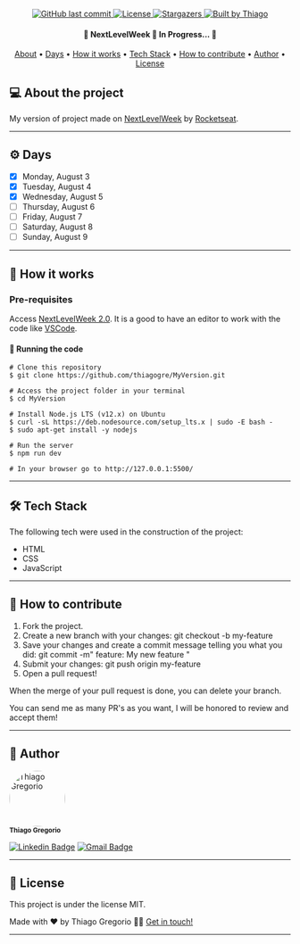 <p align="center">
  <a href="https://github.com/thiagogre/MyVersion/commits/master">
    <img alt="GitHub last commit" src="https://img.shields.io/github/last-commit/thiagogre/MyVersion">
  </a>
    
   <a href="https://github.com/thiagogre/MyVersion/blob/master/LICENSE">  
    <img alt="License" src="https://img.shields.io/badge/license-MIT-brightgreen">
   </a>

   <a href="https://github.com/thiagogre/MyVersion/stargazers">
    <img alt="Stargazers" src="https://img.shields.io/github/stars/thiagogre/MyVersion?style=social">
  </a>

  <a href="https://www.linkedin.com/in/thiago-gregório-4b1a331a3/">
    <img alt="Built by Thiago" src="https://img.shields.io/badge/built%20by-Thiago%20Gregorio-%237519C1">
  </a>
</p>

<h4 align="center"> 
	🚧 NextLevelWeek 🚧 In Progress... 🚀
</h4>

<p align="center">
 <a href="#-about-the-project">About</a> •
 <a href="#%EF%B8%8F-Days">Days</a> •
 <a href="#-how-it-works">How it works</a> • 
 <a href="#-tech-stack">Tech Stack</a> • 
 <a href="#-how-to-contribute">How to contribute</a> • 
 <a href="#-author">Author</a> • 
 <a href="#user-content--license">License</a>
</p>


## 💻 About the project

My version of project made on [NextLevelWeek](https://nextlevelweek.com/inscricao/2)
by [Rocketseat](https://rocketseat.com.br/). 

---

## ⚙️ Days

- [x] Monday, August 3
- [x] Tuesday, August 4
- [x] Wednesday, August 5
- [ ] Thursday, August 6
- [ ] Friday, August 7
- [ ] Saturday, August 8
- [ ] Sunday, August 9

---

## 🚀 How it works

### Pre-requisites

Access [NextLevelWeek 2.0](https://nextlevelweek.com/inscricao/2). 
It is a good to have an editor to work with the code like [VSCode](https://code.visualstudio.com/).


#### 🧭 Running the code

```
# Clone this repository
$ git clone https://github.com/thiagogre/MyVersion.git

# Access the project folder in your terminal
$ cd MyVersion

# Install Node.js LTS (v12.x) on Ubuntu
$ curl -sL https://deb.nodesource.com/setup_lts.x | sudo -E bash -
$ sudo apt-get install -y nodejs

# Run the server
$ npm run dev

# In your browser go to http://127.0.0.1:5500/

```
---

## 🛠 Tech Stack

The following tech were used in the construction of the project:

-   HTML
-   CSS
-   JavaScript

---

## 💪 How to contribute

1. Fork the project.
2. Create a new branch with your changes: git checkout -b my-feature
3. Save your changes and create a commit message telling you what you did: git commit -m" feature: My new feature "
4. Submit your changes: git push origin my-feature
5. Open a pull request!

When the merge of your pull request is done, you can delete your branch.

You can send me as many PR's as you want, I will be honored to review and accept them!

---

## 🦸 Author


 <img style="border-radius: 50%;" src="https://avatars0.githubusercontent.com/u/66977846?s=400&u=bf215d9d41feee6c46c7edb210c8e2b26e9659a0&v=4" width="100px;" alt="Thiago Gregorio"/>
 <br />
 <sub><b>Thiago Gregorio</b></sub>
 <br />

[![Linkedin Badge](https://img.shields.io/badge/-Thiago-blue?style=flat-square&logo=Linkedin&logoColor=white&link=https://www.linkedin.com/in/thiago-gregório-4b1a331a3/)](https://www.linkedin.com/in/thiago-gregório-4b1a331a3/) 
[![Gmail Badge](https://img.shields.io/badge/-thiagoluiz_16@hotmail.com-c14438?style=flat-square&logo=Gmail&logoColor=white&link=mailto:thiagoluiz_16@hotmail.com)](mailto:thiagoluiz_16@hotmail.com)

---

## 📝 License

This project is under the license MIT.

Made with ❤️ by Thiago Gregorio 👋🏽 [Get in touch!](https://www.linkedin.com/in/thiago-gregório-4b1a331a3)

---
